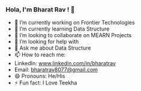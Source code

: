 ### Hola, I'm Bharat Rav ! 👋

- 🔭 I’m currently working on Frontier Technologies
- 🌱 I’m currently learning Data Structure
- 👯 I’m looking to collaborate on MEARN Projects
- 🤔 I’m looking for help with 
- 💬 Ask me about Data Structure
- 📫 How to reach me: 
- LinkedIn: www.linkedin.com/in/bharatrav 
- Email: bharatrav8077@gmail.com
- 😄 Pronouns: He/His
- ⚡ Fun fact: I Love Teekha 
